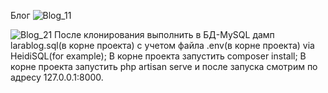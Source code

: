 Блог
![Blog_11](https://user-images.githubusercontent.com/52713085/207399697-c8f3392d-2a11-4d35-8a10-8627506c5747.jpg)

![Blog_21](https://user-images.githubusercontent.com/52713085/207399745-7392d160-db69-416b-8e8c-7c706a568d72.jpg)
После клонирования выполнить в БД-MySQL дамп larablog.sql(в корне проекта) с учетом файла .env(в корне проекта) via HeidiSQL(for example);
В корне проекта запустить composer install;
В корне проекта запустить php artisan serve и после запуска смотрим по адресу 127.0.0.1:8000.
